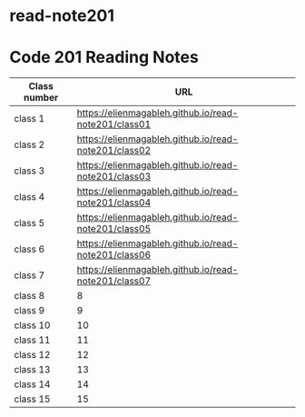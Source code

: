 # read-note201
# Code 201 Reading Notes

|Class number | URL |
--------------|-------
| class 1 |  https://elienmagableh.github.io/read-note201/class01  |
| class 2 |   https://elienmagableh.github.io/read-note201/class02 |
| class 3 |  https://elienmagableh.github.io/read-note201/class03  |
| class 4 |  https://elienmagableh.github.io/read-note201/class04 |
| class 5 |  https://elienmagableh.github.io/read-note201/class05 |
| class 6 |  https://elienmagableh.github.io/read-note201/class06 |
| class 7 |  https://elienmagableh.github.io/read-note201/class07 |
| class 8 |  8  |
| class 9 |  9  |
| class 10 |  10  |
| class 11 |  11  |
| class 12 |  12  |
| class 13 |  13  |
| class 14 |  14  |
| class 15 |  15  |
